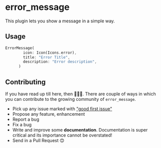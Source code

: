 # error_message

This plugin lets you show a message in a simple way.

## Usage

```dart
ErrorMessage(
        icon: Icon(Icons.error),
        title: "Error Title",
        description: "Error description",
      )
```

## Contributing

If you have read up till here, then 🎉🎉🎉. There are couple of ways in which you can contribute to
the growing community of `error_message`.

- Pick up any issue marked with ["good first issue"](https://github.com/TamilKannanCV-personal/error_message/issues?q=is%3Aissue+is%3Aopen+label%3A%22good+first+issue%22)
- Propose any feature, enhancement
- Report a bug
- Fix a bug
- Write and improve some **documentation**. Documentation is super critical and its importance
  cannot be overstated!
- Send in a Pull Request 😊
